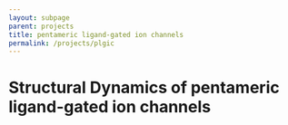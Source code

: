 ```yaml
---
layout: subpage
parent: projects
title: pentameric ligand-gated ion channels
permalink: /projects/plgic
---
```


<h1> Structural Dynamics of pentameric ligand-gated ion channels </h1>

